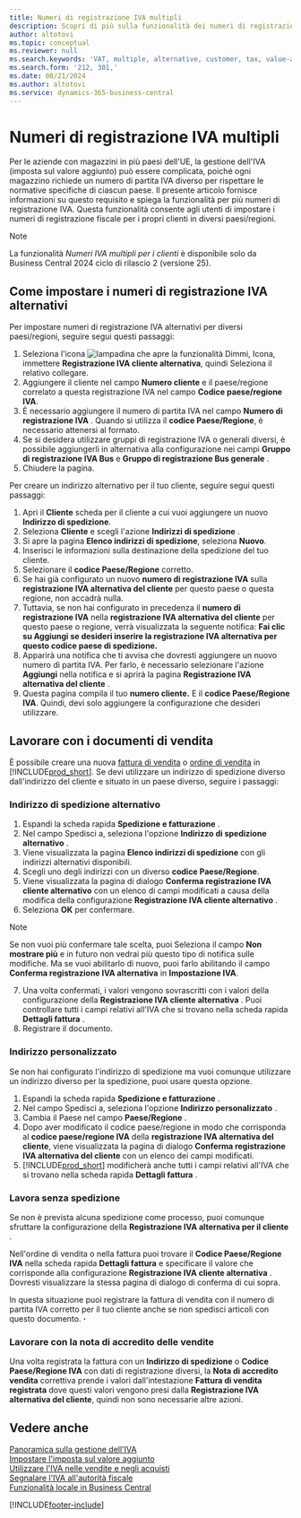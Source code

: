 ```yaml
---
title: Numeri di registrazione IVA multipli
description: Scopri di più sulla funzionalità dei numeri di registrazione IVA (alternativi) multipli.
author: altotovi
ms.topic: conceptual
ms.reviewer: null
ms.search.keywords: 'VAT, multiple, alternative, customer, tax, value-added tax'
ms.search.form: '212, 301,'
ms.date: 08/21/2024
ms.author: altotovi
ms.service: dynamics-365-business-central
---
```


# Numeri di registrazione IVA multipli 

Per le aziende con magazzini in più paesi dell'UE, la gestione dell'IVA (imposta sul valore aggiunto) può essere complicata, poiché ogni magazzino richiede un numero di partita IVA diverso per rispettare le normative specifiche di ciascun paese. Il presente articolo fornisce informazioni su questo requisito e spiega la funzionalità per più numeri di registrazione IVA. Questa funzionalità consente agli utenti di impostare i numeri di registrazione fiscale per i propri clienti in diversi paesi/regioni.  

> [!NOTE]
> La funzionalità *Numeri IVA multipli per i clienti* è disponibile solo da Business Central 2024 ciclo di rilascio 2 (versione 25).

## Come impostare i numeri di registrazione IVA alternativi  

Per impostare numeri di registrazione IVA alternativi per diversi paesi/regioni, seguire segui questi passaggi: 

1. Seleziona l'icona ![lampadina che apre la funzionalità Dimmi](media/ui-search/search_small.png "Informazioni sull'operazione che si desidera eseguire"), Icona, immettere **Registrazione IVA cliente alternativa**, quindi Seleziona il relativo collegare. 
2. Aggiungere il cliente nel campo  **Numero cliente** e il paese/regione correlato a questa registrazione IVA nel campo  **Codice paese/regione IVA**.  
3. È necessario aggiungere il numero di partita IVA nel campo **Numero di registrazione IVA** . Quando si utilizza il  **codice Paese/Regione**, è necessario attenersi al formato. 
4. Se si desidera utilizzare gruppi di registrazione IVA o generali diversi, è possibile aggiungerli in alternativa alla configurazione nei campi  **Gruppo di registrazione IVA Bus** e  **Gruppo di registrazione Bus generale** . 
5. Chiudere la pagina.   

Per creare un indirizzo alternativo per il tuo cliente, seguire segui questi passaggi:  

1. Apri il **Cliente** scheda per il cliente a cui vuoi aggiungere un nuovo **Indirizzo di spedizione**. 
2. Seleziona **Cliente** e scegli l'azione **Indirizzi di spedizione** .   
3. Si apre la pagina  **Elenco indirizzi di spedizione**, seleziona  **Nuovo**. 
4. Inserisci le informazioni sulla destinazione della spedizione del tuo cliente.  
5. Selezionare il **codice Paese/Regione** corretto.   
6. Se hai già configurato un nuovo **numero di registrazione IVA** sulla **registrazione IVA alternativa del cliente** per questo paese o questa regione, non accadrà nulla. 
7. Tuttavia, se non hai configurato in precedenza il **numero di registrazione IVA** nella **registrazione IVA alternativa del cliente** per questo paese o regione, verrà visualizzata la seguente notifica: **Fai clic su Aggiungi se desideri inserire la registrazione IVA alternativa per questo codice paese di spedizione.** 
8. Apparirà una notifica che ti avvisa che dovresti aggiungere un nuovo numero di partita IVA. Per farlo, è necessario selezionare l'azione  **Aggiungi** nella notifica e si aprirà la pagina  **Registrazione IVA alternativa del cliente** . 
9. Questa pagina compila il tuo **numero cliente.** E il **codice Paese/Regione IVA**. Quindi, devi solo aggiungere la configurazione che desideri utilizzare. 

## Lavorare con i documenti di vendita   

È possibile creare una nuova [fattura di vendita](sales-how-invoice-sales.md) o [ordine di vendita](sales-how-sell-products.md) in [!INCLUDE[prod_short](includes/prod_short.md)]. Se devi utilizzare un indirizzo di spedizione diverso dall'indirizzo del cliente e situato in un paese diverso, seguire i passaggi:  

### Indirizzo di spedizione alternativo  

1. Espandi la scheda rapida  **Spedizione e fatturazione** .   
2. Nel campo Spedisci a, seleziona l'opzione  **Indirizzo di spedizione alternativo** . 
3. Viene visualizzata la pagina  **Elenco indirizzi di spedizione** con gli indirizzi alternativi disponibili. 
4. Scegli uno degli indirizzi con un diverso **codice Paese/Regione**. 
5. Viene visualizzata la pagina di dialogo  **Conferma registrazione IVA cliente alternativo** con un elenco di campi modificati a causa della modifica della configurazione  **Registrazione IVA cliente alternativo** . 
6. Seleziona **OK** per confermare.   

> [!NOTE]
> Se non vuoi più confermare tale scelta, puoi Seleziona il campo **Non mostrare più** e in futuro non vedrai più questo tipo di notifica sulle modifiche. Ma se vuoi abilitarlo di nuovo, puoi farlo abilitando il campo  **Conferma registrazione IVA alternativa** in  **Impostazione IVA**.  
   
7. Una volta confermati, i valori vengono sovrascritti con i valori della configurazione della  **Registrazione IVA cliente alternativa** . Puoi controllare tutti i campi relativi all'IVA che si trovano nella scheda rapida  **Dettagli fattura** .  
8. Registrare il documento.  

### Indirizzo personalizzato  

Se non hai configurato l'indirizzo di spedizione ma vuoi comunque utilizzare un indirizzo diverso per la spedizione, puoi usare questa opzione.  

1. Espandi la scheda rapida  **Spedizione e fatturazione** .   
2. Nel campo Spedisci a, seleziona l'opzione  **Indirizzo personalizzato** .  
3. Cambia il Paese nel campo  **Paese/Regione** .  
4. Dopo aver modificato il codice paese/regione in modo che corrisponda al **codice paese/regione IVA** della **registrazione IVA alternativa del cliente**, viene visualizzata la pagina di dialogo **Conferma registrazione IVA alternativa del cliente** con un elenco dei campi modificati. 
5. [!INCLUDE[prod_short](includes/prod_short.md)] modificherà anche tutti i campi relativi all'IVA che si trovano nella scheda rapida  **Dettagli fattura** .  

### Lavora senza spedizione 

Se non è prevista alcuna spedizione come processo, puoi comunque sfruttare la configurazione della  **Registrazione IVA alternativa per il cliente** .

Nell'ordine di vendita o nella fattura puoi trovare il **Codice Paese/Regione IVA** nella scheda rapida **Dettagli fattura** e specificare il valore che corrisponde alla configurazione **Registrazione IVA cliente alternativa** . Dovresti visualizzare la stessa pagina di dialogo di conferma di cui sopra. 

In questa situazione puoi registrare la fattura di vendita con il numero di partita IVA corretto per il tuo cliente anche se non spedisci articoli con questo documento. **·**  

### Lavorare con la nota di accredito delle vendite  

Una volta registrata la fattura con un **Indirizzo di spedizione** o **Codice Paese/Regione IVA** con dati di registrazione diversi, la **Nota di accredito vendita** correttiva prende i valori dall'intestazione **Fattura di vendita registrata** dove questi valori vengono presi dalla **Registrazione IVA alternativa del cliente**, quindi non sono necessarie altre azioni. 

## Vedere anche

[Panoramica sulla gestione dell'IVA](finance-manage-vat.md)    
[Impostare l'imposta sul valore aggiunto](finance-setup-vat.md)    
[Utilizzare l'IVA nelle vendite e negli acquisti](finance-work-with-vat.md)    
[Segnalare l'IVA all'autorità fiscale](finance-how-report-vat.md)    
[Funzionalità locale in Business Central](about-localization.md)    


[!INCLUDE[footer-include](includes/footer-banner.md)]
